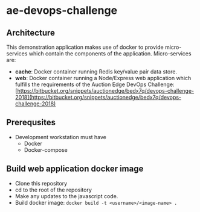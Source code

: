 # ae-devops-challenge
## Architecture
This demonstration application makes use of docker to provide micro-services which contain the components of the application.  Micro-services are:

 - **cache**: Docker container running Redis key/value pair data store.
 - **web**: Docker container running a Node/Express web application which fulfills the requirements of the Auction Edge DevOps Challenge: [https://bitbucket.org/snippets/auctionedge/bedx7q/devops-challenge-2018](https://bitbucket.org/snippets/auctionedge/bedx7q/devops-challenge-2018)

## Prerequsites

 - Development workstation must have
	 - Docker
	 - Docker-compose
## Build web application docker image
 - Clone this repository
 - cd to the root of the repository
 - Make any updates to the javascript code.
 - Build docker image: `docker build -t <username>/<image-name> .`

<!--stackedit_data:
eyJoaXN0b3J5IjpbMTMxNTcxMTg2MV19
-->